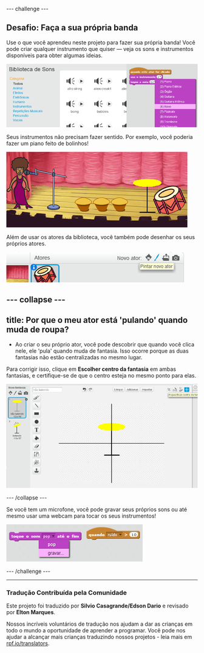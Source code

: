 --- challenge ---

## Desafio: Faça a sua própria banda

Use o que você aprendeu neste projeto para fazer sua própria banda! Você pode criar qualquer instrumento que quiser — veja os sons e instrumentos disponíveis para obter algumas ideias.

![screenshot](images/band-ideas.png)

Seus instrumentos não precisam fazer sentido. Por exemplo, você poderia fazer um piano feito de bolinhos!

![screenshot](images/band-piano.png)

Além de usar os atores da biblioteca, você também pode desenhar os seus próprios atores.

![screenshot](images/band-draw.png)

--- collapse ---
---
title: Por que o meu ator está 'pulando' quando muda de roupa?
---
+ Ao criar o seu próprio ator, você pode descobrir que quando você clica nele, ele 'pula' quando muda de fantasia. Isso ocorre porque as duas fantasias não estão centralizadas no mesmo lugar.

Para corrigir isso, clique em **Escolher centro da fantasia** em ambas fantasias, e certifique-se de que o centro esteja no mesmo ponto para elas.

![screenshot](images/band-center.png)

--- /collapse ---

Se você tem um microfone, você pode gravar seus próprios sons ou até mesmo usar uma webcam para tocar os seus instrumentos!

![screenshot](images/band-io.png)

--- /challenge ---
***
### Tradução Contribuída pela Comunidade 

Este projeto foi traduzido por **Silvio Casagrande/Edson Dario** e revisado por **Elton Marques**.

Nossos incríveis voluntários de tradução nos ajudam a dar as crianças em todo o mundo a oportunidade de aprender a programar. Você pode nos ajudar a alcançar mais crianças traduzindo nossos projetos - leia mais em [rpf.io/translators](https://rpf.io/translators).

